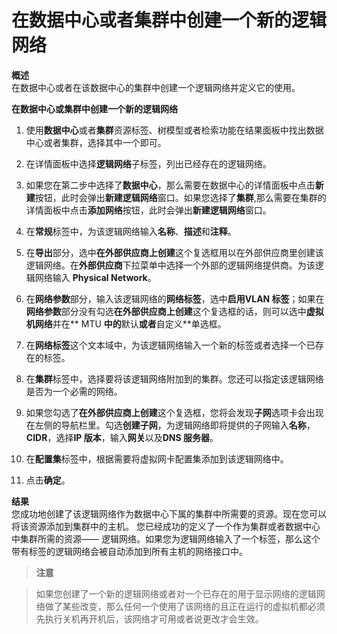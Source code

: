 # 在数据中心或者集群中创建一个新的逻辑网络

**概述**<br/>
在数据中心或者在该数据中心的集群中创建一个逻辑网络并定义它的使用。

**在数据中心或集群中创建一个新的逻辑网络**

1. 使用**数据中心**或者**集群**资源标签、树模型或者检索功能在结果面板中找出数据中心或者集群，选择其中一个即可。

2. 在详情面板中选择**逻辑网络**子标签，列出已经存在的逻辑网络。

3. 如果您在第二步中选择了**数据中心**，那么需要在数据中心的详情面板中点击**新建**按钮，此时会弹出**新建逻辑网络**窗口。如果您选择了**集群**,那么需要在集群的详情面板中点击**添加网络**按钮，此时会弹出**新建逻辑网络**窗口。

4. 在**常规**标签中，为该逻辑网络输入**名称**、**描述**和**注释**。

5. 在**导出**部分，选中**在外部供应商上创建**这个复选框用以在外部供应商里创建该逻辑网络。在**外部供应商**下拉菜单中选择一个外部的逻辑网络提供商。为该逻辑网络输入 **Physical Network**。

6. 在**网络参数**部分，输入该逻辑网络的**网络标签**，选中**启用VLAN 标签**；如果在**网络参数**部分没有勾选**在外部供应商上创建**这个复选框的话，则可以选中**虚拟机网络**并在** MTU **中的**默认**或者**自定义**单选框。

7. 在**网络标签**这个文本域中，为该逻辑网络输入一个新的标签或者选择一个已存在的标签。

8. 在**集群**标签中，选择要将该逻辑网络附加到的集群。您还可以指定该逻辑网络是否为一个必需的网络。

9. 如果您勾选了**在外部供应商上创建**这个复选框，您将会发现**子网**选项卡会出现在左侧的导航栏里。勾选**创建子网**，为逻辑网络即将提供的子网输入**名称**，**CIDR**，选择**IP 版本**，输入**网关**以及**DNS 服务器**。

10. 在**配置集**标签中，根据需要将虚拟网卡配置集添加到该逻辑网络中。

11. 点击**确定**。

**结果**</br>
您成功地创建了该逻辑网络作为数据中心下属的集群中所需要的资源。现在您可以将该资源添加到集群中的主机。
您已经成功的定义了一个作为集群或者数据中心中集群所需的资源—— 逻辑网络。如果您为逻辑网络输入了一个标签，那么这个带有标签的逻辑网络会被自动添加到所有主机的网络接口中。

> **注意**

> 如果您创建了一个新的逻辑网络或者对一个已存在的用于显示网络的逻辑网络做了某些改变，那么任何一个使用了该网络的且正在运行的虚拟机都必须先执行关机再开机后，该网络才可用或者说更改才会生效。
